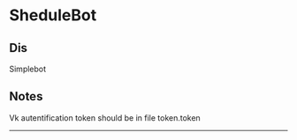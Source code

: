# SheduleBot  
## Dis  
Simplebot  
## Notes   
Vk autentification token should be in file token.token
___
